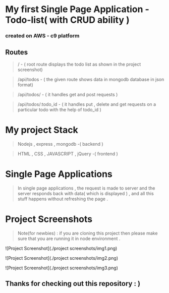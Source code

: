 # My first Single Page Application - Todo-list( with CRUD ability )

### created on AWS - c9 platform 

## Routes

> /  - ( root route displays the todo list as shown in the project screenshot)

> /api/todos - ( the given route shows data in mongodb database in json format)

> /api/todos/ - ( it handles get and post requests )

> /api/todos/:todo_id - ( it handles put , delete and get requests on a particular todo with the help of todo_id  )

# My project Stack
> Nodejs , express , mongodb -( backend )

> HTML , CSS , JAVASCRIPT , jQuery -( frontend ) 

# Single Page Applications
> In single page applications , the request is made to server and the server responds back with data( which is displayed ) , and all this
   stuff happens without refreshing the page .
   
# Project Screenshots
 > Note(for newbies) : if you are cloning this project then please make sure that you are running it in node environment .
 
 ![Project Screenshot](./project screenshots/img1.png)
 
 ![Project Screenshot](./project screenshots/img2.png)
 
 ![Project Screenshot](./project screenshots/img3.png)


## Thanks for checking out this repository : )
